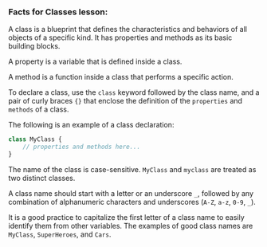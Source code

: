 ### Facts for Classes lesson:

A class is a blueprint that defines the characteristics and behaviors of all objects of a specific kind. It has properties and methods as its basic building blocks.

A property is a variable that is defined inside a class. 

A method is a function inside a class that performs a specific action.

To declare a class, use the `class` keyword followed by the class name, and a pair of curly braces `{}` that enclose the definition of the `properties` and `methods` of a class. 

The following is an example of a class declaration:

```php
class MyClass {
    // properties and methods here...
}
```

The name of the class is case-sensitive. `MyClass` and `myclass` are treated as two distinct classes.

A class name should start with a letter or an underscore `_`, followed by any combination of alphanumeric characters and underscores (`A-Z`, `a-z`, `0-9`, `_`). 

It is a good practice to capitalize the first letter of a class name to easily identify them from other variables. The examples of good class names are `MyClass`, `SuperHeroes`, and `Cars`.
